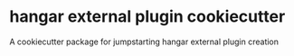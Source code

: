 # hangar external plugin cookiecutter
A cookiecutter package for jumpstarting hangar external plugin creation
